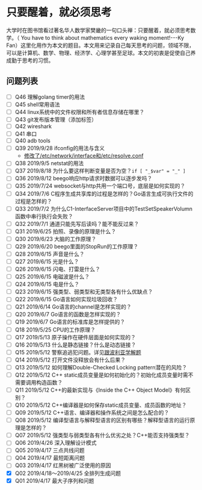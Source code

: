 # 只要醒着，就必须思考

大学时在图书馆看过著名华人数学家樊畿的一句口头禅：只要醒着，就必须思考数学。（ You have to think about mathematics every waking moment!---Ky Fan）这里化用作为本文的题目。本文用来记录自己每天思考的问题，领域不限，可以是计算机、数学、物理、经济学、心理学甚至足球。本文的初衷是促使自己养成勤于思考的习惯。

## 问题列表

- [ ] Q46 理解golang timer的用法
- [ ] Q45 shell常用语法
- [ ] Q44 linux系统中的文件权限和所有者信息存储在哪里？
- [ ] Q43 git发布版本管理（添加标签）
- [ ] Q42 wireshark
- [ ] Q41 串口
- [ ] Q40 adb tools
- [ ] Q39 2019/9/28 ifconfig的用法与含义
    - [修改了/etc/network/interface和/etc/resolve.conf](https://www.cnblogs.com/linjiqin/p/3148346.html)
- [ ] Q38 2019/9/5  netstat的用法
- [ ] Q37 2019/8/18 为什么要这样判断变量是否为空？`if [ "_$var" = "_" ]`
- [ ] Q36 2019/8/12 beego响应http请求时数据可以逐步发吗？
- [ ] Q35 2019/7/24 websocket与http共用一个端口号，底层是如何实现的？
- [ ] Q34 2019/7/6 C程序生成共享库的过程是怎样的？Go语言生成可执行文件的过程是怎样的？
- [ ] Q33 2019/7/2  为什么C1-InterfaceServer项目中的TestSetSpeakerVolumn函数中串行执行会失败？
- [ ] Q32 2019/7/1  通道只能先写后读吗？能不能反过来？
- [ ] Q31 2019/6/25 拍照、录像的原理是什么？
- [ ] Q30 2019/6/23 大脑的工作原理？
- [ ] Q29 2019/6/20 beego里面的StopRun的工作原理？
- [ ] Q28 2019/6/15 声音是什么？
- [ ] Q27 2019/6/15 光是什么？
- [ ] Q26 2019/6/15 闪电、打雷是什么？
- [ ] Q25 2019/6/15 电磁波是什么？
- [ ] Q24 2019/6/15 电是什么？
- [ ] Q23 2019/6/15 强类型、弱类型和无类型各有什么优缺点？
- [ ] Q22 2019/6/15 Go语言如何实现垃圾回收？
- [ ] Q21 2019/6/14 Go语言的channel是怎样实现的？
- [ ] Q20 2019/6/7  Go语言的函数是怎样实现的？
- [ ] Q19 2019/6/7  Go语言的标准库是怎样提供的？
- [ ] Q18 2019/5/25 CPU的工作原理？
- [ ] Q17 2019/5/13 原子操作在硬件层面是如何实现的？
- [ ] Q16 2019/5/13 什么是静态链接？什么是动态链接？
- [ ] Q15 2019/5/12 警察追逃犯问题。详见[跟波利亚学解题](http://mindhacks.cn/2008/04/18/learning-from-polya/)
- [ ] Q14 2019/5/12 打开文件没释放会有什么后果？
- [ ] Q13 2019/5/12 如何理解Double-Checked Locking pattern潜在的风险？
- [ ] Q12 2019/5/12 C++ static成员变量是如何初始化的？初始化成员变量时需不需要调用构造函数？
- [ ] Q11 2019/5/12 C++的最新实现与《Inside the C++ Object Model》有何区别？
- [ ] Q10 2019/5/12 C++编译器是如何保存static成员变量、成员函数的地址？
- [ ] Q09 2019/5/12 C++语言、编译器和操作系统之间是怎么配合的？
- [ ] Q08 2019/5/12 编译型语言与解释型语言的区别有哪些？解释型语言的运行原理是怎样的？
- [ ] Q07 2019/5/12 强类型与弱类型各有什么优劣之处？C++能否支持强类型？
- [ ] Q06 2019/4/26 深入理解设计模式
- [ ] Q05 2019/4/17 三点共线问题
- [ ] Q04 2019/4/17 最短距离问题
- [ ] Q03 2019/4/17 红黑树被广泛使用的原因
- [x] Q02 2019/4/18～2019/4/25 全排列生成问题
- [x] Q01 2019/4/17 最大子序列和问题
